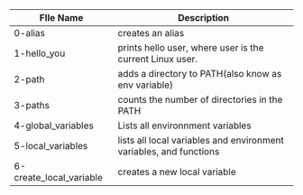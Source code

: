 
| FIle Name  | Description |
| ------------- | ------------- |
| 0-alias  | creates an alias|
| 1-hello_you | prints hello user, where user is the current Linux user.|
| 2-path | adds a directory to  PATH(also know as env variable)|
| 3-paths | counts the number of directories in the PATH |
| 4-global_variables | Lists all environnment variables |
| 5-local_variables |  lists all local variables and environment variables, and functions |
| 6-create_local_variable | creates a new local variable |  
